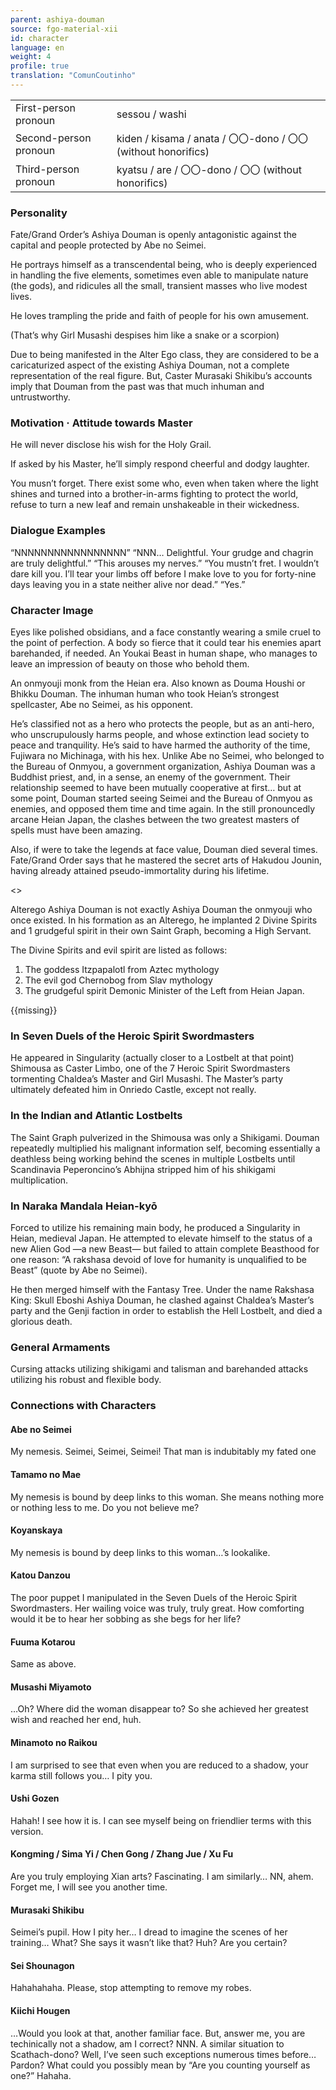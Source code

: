```yaml
---
parent: ashiya-douman
source: fgo-material-xii
id: character
language: en
weight: 4
profile: true
translation: "ComunCoutinho"
---
```


<table>
  <tr><td>First-person pronoun</td><td>sessou / washi</td></tr>
  <tr><td>Second-person pronoun</td><td>kiden / kisama / anata / 〇〇-dono / 〇〇 (without honorifics)</td></tr>
  <tr><td>Third-person pronoun</td><td>kyatsu / are / 〇〇-dono / 〇〇 (without honorifics)</td></tr>
</table>

### Personality

Fate/Grand Order’s Ashiya Douman is openly antagonistic against the capital and people protected by Abe no Seimei.

He portrays himself as a transcendental being, who is deeply experienced in handling the five elements, sometimes even able to manipulate nature (the gods), and ridicules all the small, transient masses who live modest lives.

He loves trampling the pride and faith of people for his own amusement.

(That’s why Girl Musashi despises him like a snake or a scorpion)

Due to being manifested in the Alter Ego class, they are considered to be a caricaturized aspect of the existing Ashiya Douman, not a complete representation of the real figure. But, Caster Murasaki Shikibu’s accounts imply that Douman from the past was that much inhuman and untrustworthy.

### Motivation · Attitude towards Master

He will never disclose his wish for the Holy Grail.

If asked by his Master, he’ll simply respond cheerful and dodgy laughter.

You musn’t forget. There exist some who, even when taken where the light shines and turned into a brother-in-arms fighting to protect the world, refuse to turn a new leaf and remain unshakeable in their wickedness.

### Dialogue Examples

“NNNNNNNNNNNNNNNNN”
“NNN… Delightful. Your grudge and chagrin are truly delightful.”
“This arouses my nerves.”
“You mustn’t fret. I wouldn’t dare kill you. I’ll tear your limbs off before I make love to you for forty-nine days leaving you in a state neither alive nor dead.”
“Yes.”

### Character Image

Eyes like polished obsidians, and a face constantly wearing a smile cruel to the point of perfection. A body so fierce that it could tear his enemies apart barehanded, if needed. An Youkai Beast in human shape, who manages to leave an impression of beauty on those who behold them.

An onmyouji monk from the Heian era. Also known as Douma Houshi or Bhikku Douman. The inhuman human who took Heian’s strongest spellcaster, Abe no Seimei, as his opponent.

He’s classified not as a hero who protects the people, but as an anti-hero, who unscrupulously harms people, and whose extinction lead society to peace and tranquility. He’s said to have harmed the authority of the time, Fujiwara no Michinaga, with his hex. Unlike Abe no Seimei, who belonged to the Bureau of Onmyou, a government organization, Ashiya Douman was a Buddhist priest, and, in a sense, an enemy of the government. Their relationship seemed to have been mutually cooperative at first… but at some point, Douman started seeing Seimei and the Bureau of Onmyou as enemies, and opposed them time and time again. In the still pronouncedly arcane Heian Japan, the clashes between the two greatest masters of spells must have been amazing.

Also, if were to take the legends at face value, Douman died several times. Fate/Grand Order says that he mastered the secret arts of Hakudou Jounin, having already attained pseudo-immortality during his lifetime.

<>

Alterego Ashiya Douman is not exactly Ashiya Douman the onmyouji who once existed. In his formation as an Alterego, he implanted 2 Divine Spirits and 1 grudgeful spirit in their own Saint Graph, becoming a High Servant.

The Divine Spirits and evil spirit are listed as follows:
1. The goddess Itzpapalotl from Aztec mythology
2. The evil god Chernobog from Slav mythology
3. The grudgeful spirit Demonic Minister of the Left from Heian Japan.

{{missing}}

### In Seven Duels of the Heroic Spirit Swordmasters

He appeared in Singularity (actually closer to a Lostbelt at that point) Shimousa as Caster Limbo, one of the 7 Heroic Spirit Swordmasters tormenting Chaldea’s Master and Girl Musashi. The Master’s party ultimately defeated him in Onriedo Castle, except not really.

### In the Indian and Atlantic Lostbelts

The Saint Graph pulverized in the Shimousa was only a Shikigami. Douman repeatedly multiplied his malignant information self, becoming essentially a deathless being working behind the scenes in multiple Lostbelts until Scandinavia Peperoncino’s Abhijna stripped him of his shikigami multiplication.

### In Naraka Mandala Heian-kyō

Forced to utilize his remaining main body, he produced a Singularity in Heian, medieval Japan. He attempted to elevate himself to the status of a new Alien God —a new Beast— but failed to attain complete Beasthood for one reason: “A rakshasa devoid of love for humanity is unqualified to be Beast” (quote by Abe no Seimei).

He then merged himself with the Fantasy Tree. Under the name Rakshasa King: Skull Eboshi Ashiya Douman, he clashed against Chaldea’s Master’s party and the Genji faction in order to establish the Hell Lostbelt, and died a glorious death.

### General Armaments

Cursing attacks utilizing shikigami and talisman and barehanded attacks utilizing his robust and flexible body.

### Connections with Characters

#### Abe no Seimei

My nemesis. Seimei, Seimei, Seimei! That man is indubitably my fated one

#### Tamamo no Mae

My nemesis is bound by deep links to this woman. She means nothing more or nothing less to me. Do you not believe me?

#### Koyanskaya

My nemesis is bound by deep links to this woman…’s lookalike.

#### Katou Danzou

The poor puppet I manipulated in the Seven Duels of the Heroic Spirit Swordmasters. Her wailing voice was truly, truly great. How comforting would it be to hear her sobbing as she begs for her life?

#### Fuuma Kotarou

Same as above.

#### Musashi Miyamoto

…Oh? Where did the woman disappear to? So she achieved her greatest wish and reached her end, huh.

#### Minamoto no Raikou

I am surprised to see that even when you are reduced to a shadow, your karma still follows you… I pity you.

#### Ushi Gozen

Hahah! I see how it is. I can see myself being on friendlier terms with this version.

#### Kongming / Sima Yi / Chen Gong / Zhang Jue / Xu Fu

Are you truly employing Xian arts? Fascinating. I am similarly… NN, ahem. Forget me, I will see you another time.

#### Murasaki Shikibu

Seimei’s pupil. How I pity her… I dread to imagine the scenes of her training… What? She says it wasn’t like that? Huh? Are you certain?

#### Sei Shounagon

Hahahahaha. Please, stop attempting to remove my robes.

#### Kiichi Hougen

…Would you look at that, another familiar face. But, answer me, you are techinically not a shadow, am I correct? NNN. A similar situation to Scathach-dono? Well, I’ve seen such exceptions numerous times before… Pardon? What could you possibly mean by “Are you counting yourself as one?” Hahaha.
